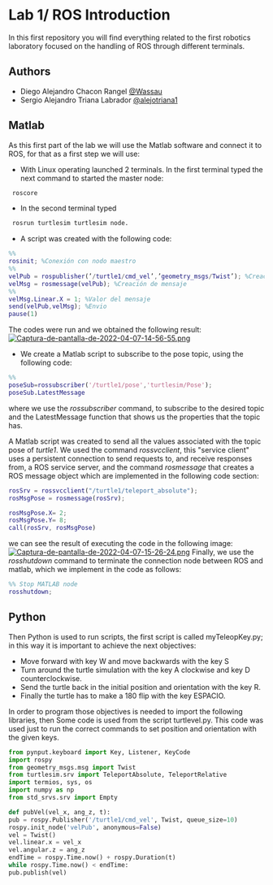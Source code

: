 
# Lab 1/ ROS Introduction

In this first repository you will find everything related to the first robotics laboratory focused on the handling of ROS through different terminals.


## Authors

- Diego Alejandro Chacon Rangel [@Wassau](https://github.com/Wassau)
- Sergio Alejandro Triana Labrador [@alejotriana1 ](https://github.com/alejotriana1)


## Matlab
As this first part of the lab we will use the Matlab software and connect it to ROS, for that as a first step we will use:

- With Linux operating launched 2 terminals. In the first terminal typed the next command to started the master node:
 ```bash
  roscore 
```

- In the second terminal typed 
 ```bash
  rosrun turtlesim turtlesim node.
```

- A script was created with the following code:

``` Matlab
%%
rosinit; %Conexión con nodo maestro
%%
velPub = rospublisher(’/turtle1/cmd_vel’,’geometry_msgs/Twist’); %Creación publicador
velMsg = rosmessage(velPub); %Creación de mensaje
%%
velMsg.Linear.X = 1; %Valor del mensaje
send(velPub,velMsg); %Envio
pause(1)
```
The codes were run and we obtained the following result:
[![Captura-de-pantalla-de-2022-04-07-14-56-55.png](https://i.postimg.cc/fbPCdTv6/Captura-de-pantalla-de-2022-04-07-14-56-55.png)](https://postimg.cc/7CgS84dV)

- We create a Matlab script to subscribe to the pose topic, using the following code:

``` Matlab
%%
poseSub=rossubscriber('/turtle1/pose','turtlesim/Pose');
poseSub.LatestMessage
```
where we use the *rossubscriber* command, to subscribe to the desired topic and the LatestMessage function that shows us the properties that the topic has.

A Matlab script was created to send all the values associated with the topic pose of *turtle1*. We used the command *rossvcclient*, this "service client" uses a persistent connection to send requests to, and receive responses from, a ROS service server, and the command *rosmessage* that creates a ROS message object which are implemented in the following code section:

``` Matlab
rosSrv = rossvcclient("/turtle1/teleport_absolute");
rosMsgPose = rosmessage(rosSrv);

rosMsgPose.X= 2;
rosMsgPose.Y= 8;
call(rosSrv, rosMsgPose)

```
we can see the result of executing the code in the following image:
[![Captura-de-pantalla-de-2022-04-07-15-26-24.png](https://i.postimg.cc/d0F6mxM9/Captura-de-pantalla-de-2022-04-07-15-26-24.png)](https://postimg.cc/w1WD9Fjt)
Finally, we use the *rosshutdown* command to terminate the connection node between ROS and matlab, which we implement in the code as follows:


``` Matlab
%% Stop MATLAB node
rosshutdown;

```

## Python

Then Python is used to run scripts, the first script is called myTeleopKey.py; in this way it is important to achieve the next objectives:

- Move forward with key W and move backwards with the key S
- Turn around the turtle simulation with the key A clockwise and key D counterclockwise.
- Send the turtle back in the initial position and orientation with the key R.
- Finally the turtle has to make a 180 flip with the key ESPACIO.

In order to program those objectives is needed to import the following libraries, 
then Some code is used from the script turtlevel.py. This code was used just to run 
the correct commands to set position and orientation with the given keys.
```python
from pynput.keyboard import Key, Listener, KeyCode
import rospy
from geometry_msgs.msg import Twist
from turtlesim.srv import TeleportAbsolute, TeleportRelative
import termios, sys, os
import numpy as np
from std_srvs.srv import Empty

def pubVel(vel_x, ang_z, t):
pub = rospy.Publisher('/turtle1/cmd_vel', Twist, queue_size=10)
rospy.init_node('velPub', anonymous=False)
vel = Twist()
vel.linear.x = vel_x
vel.angular.z = ang_z
endTime = rospy.Time.now() + rospy.Duration(t)
while rospy.Time.now() < endTime:
pub.publish(vel)
```


